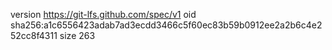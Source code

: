 version https://git-lfs.github.com/spec/v1
oid sha256:a1c6556423adab7ad3ecdd3466c5f60ec83b59b0912ee2a2b6c4e252cc8f4311
size 263
